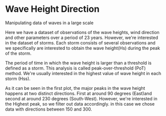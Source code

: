 # Wave Height Direction
 Manipulating data of waves in a large scale

Here we have a dataset of observations of the wave heights, wind direction and other parameters over a period of 23 years. However, we're interested in the dataset of storms. Each storm consists of several observations and we specifically are interested to obtain the wave height(Hs) during the peak of the storm.

The period of time in which the wave height is larger than a threshold is defined as a storm. This analysis is called peak-over-threshold (PoT) method. We're usually interested in the highest value of wave height in each storm (Hss).

As it can be seen in the first plot, the major peaks in the wave height happens at two distinct directions. First at around 90 degrees (East)and second at around 230 degrees (South-West). However, we're interested in the Highest peak, so we filter out data accordingly. in this case we chose data with directions between 150 and 300.
